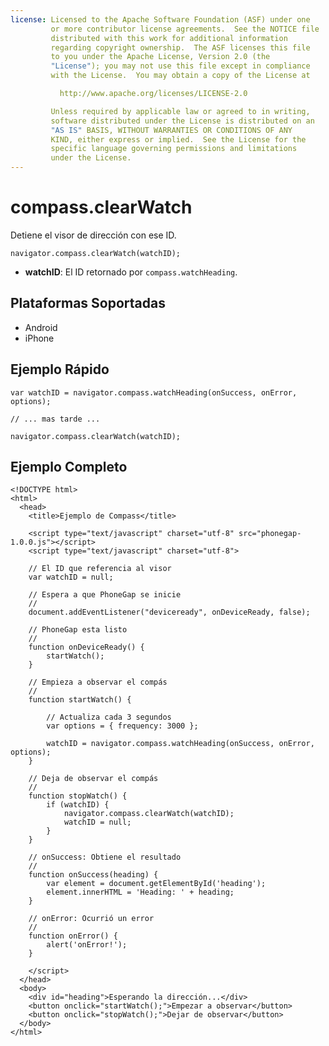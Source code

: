 ```yaml
---
license: Licensed to the Apache Software Foundation (ASF) under one
         or more contributor license agreements.  See the NOTICE file
         distributed with this work for additional information
         regarding copyright ownership.  The ASF licenses this file
         to you under the Apache License, Version 2.0 (the
         "License"); you may not use this file except in compliance
         with the License.  You may obtain a copy of the License at

           http://www.apache.org/licenses/LICENSE-2.0

         Unless required by applicable law or agreed to in writing,
         software distributed under the License is distributed on an
         "AS IS" BASIS, WITHOUT WARRANTIES OR CONDITIONS OF ANY
         KIND, either express or implied.  See the License for the
         specific language governing permissions and limitations
         under the License.
---
```


compass.clearWatch
========================

Detiene el visor de dirección con ese ID.

    navigator.compass.clearWatch(watchID);

- __watchID__: El ID retornado por `compass.watchHeading`.

Plataformas Soportadas
----------------------

- Android
- iPhone

Ejemplo Rápido
--------------

    var watchID = navigator.compass.watchHeading(onSuccess, onError, options);
    
    // ... mas tarde ...
    
    navigator.compass.clearWatch(watchID);
    
Ejemplo Completo
----------------

    <!DOCTYPE html>
    <html>
      <head>
        <title>Ejemplo de Compass</title>

        <script type="text/javascript" charset="utf-8" src="phonegap-1.0.0.js"></script>
        <script type="text/javascript" charset="utf-8">

        // El ID que referencia al visor
        var watchID = null;
        
        // Espera a que PhoneGap se inicie
        //
        document.addEventListener("deviceready", onDeviceReady, false);

        // PhoneGap esta listo
        //
        function onDeviceReady() {
            startWatch();
        }

        // Empieza a observar el compás
        //
        function startWatch() {
            
            // Actualiza cada 3 segundos
            var options = { frequency: 3000 };
            
            watchID = navigator.compass.watchHeading(onSuccess, onError, options);
        }
        
        // Deja de observar el compás
        //
        function stopWatch() {
            if (watchID) {
                navigator.compass.clearWatch(watchID);
                watchID = null;
            }
        }
        
        // onSuccess: Obtiene el resultado
        //
        function onSuccess(heading) {
            var element = document.getElementById('heading');
            element.innerHTML = 'Heading: ' + heading;
        }

        // onError: Ocurrió un error
        //
        function onError() {
            alert('onError!');
        }

        </script>
      </head>
      <body>
        <div id="heading">Esperando la dirección...</div>
        <button onclick="startWatch();">Empezar a observar</button>
        <button onclick="stopWatch();">Dejar de observar</button>
      </body>
    </html>
